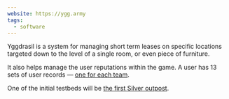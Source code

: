 ```yaml
---
website: https://ygg.army
tags:
  - software
---
```

Yggdrasil is a system for managing short term leases on specific locations targeted down to the level of a single room, or even piece of furniture.

It also helps manage the user reputations within the game. A user has 13 sets of user records — [one for each team](13-13s).

One of the initial testbeds will be [the first Silver outpost](Silver%20Outpost%20№1).